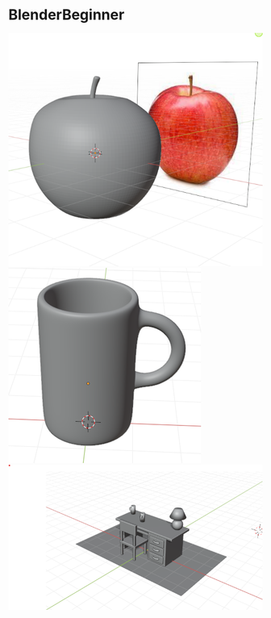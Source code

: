 # BlenderBeginner

![alt text](https://github.com/ParvathyG/BlenderBeginner/blob/master/apple.png?raw=true)
![alt text](https://github.com/ParvathyG/BlenderBeginner/blob/master/Cup.png?raw=true)
![alt text](https://github.com/ParvathyG/BlenderBeginner/blob/master/table-image.png?raw=true)
